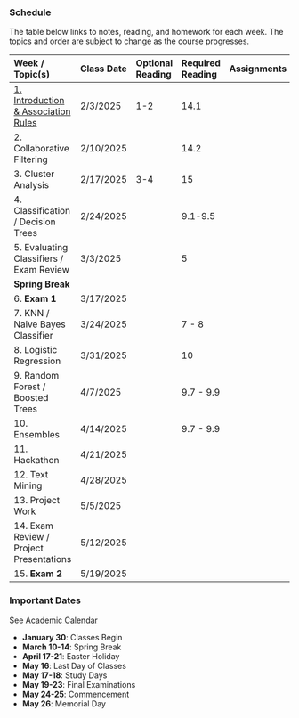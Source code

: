 ### Schedule
  
The table below links to notes, reading, and homework for each week. The topics and order are subject to change as the course progresses.

| Week / Topic(s)                                             | Class Date       |   Optional Reading   |   Required Reading   | Assignments          |
|:------------------------------------------------------------|:-----------------|:---------------------|:---------------------|:---------------------|
| [1. Introduction & Association Rules](notes/week_1.md)      | 2/3/2025         |     1-2              |    14.1              |                      |
| 2. Collaborative Filtering                                  | 2/10/2025        |                      |    14.2              |                      |
| 3. Cluster Analysis                                         | 2/17/2025        |     3-4              |    15                |                      |
| 4. Classification / Decision Trees                          | 2/24/2025        |                      |    9.1-9.5         |                      |
| 5. Evaluating Classifiers / Exam Review                     | 3/3/2025         |                      |    5                 |                      |
| **Spring Break** |
| 6. **Exam 1**                                               | 3/17/2025        |                      |                      |                      |
| 7. KNN / Naive Bayes Classifier                             | 3/24/2025        |                      |    7 - 8             |                      |
| 8. Logistic Regression                                      | 3/31/2025        |                      |    10                |                      |
| 9. Random Forest / Boosted Trees                            | 4/7/2025         |                      |    9.7 - 9.9         |                      |
| 10. Ensembles                                               | 4/14/2025        |                      |    9.7 - 9.9         |                      |
| 11. Hackathon                                               | 4/21/2025        |                      |                      |                      |
| 12. Text Mining                                             | 4/28/2025        |                      |                      |                      |
| 13. Project Work                                            | 5/5/2025         |                      |                      |                      |
| 14. Exam Review / Project Presentations                     | 5/12/2025        |                      |                      |                      |
| 15. **Exam 2**                                              | 5/19/2025        |                      |                      |                      |

### Important Dates

See [Academic Calendar](https://www.sandiego.edu/documents/approved-calendar-2025-2026.pdf)

- **January 30**: Classes Begin 
- **March 10-14**: Spring Break 
- **April 17-21**: Easter Holiday 
- **May 16**: Last Day of Classes 
- **May 17-18**: Study Days 
- **May 19-23**: Final Examinations 
- **May 24-25**: Commencement 
- **May 26**: Memorial Day

